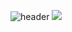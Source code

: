 ![header](https://capsule-render.vercel.app/api?type=waving&color=00ADD8&height=300&section=header&text="Hello,%20TAEWOO"&fontSize=70&fontColor=000000&animation=fadeIn)
<img src="https://img.shields.io/badge/Python-3776AB?style=flat-square&logo=python&logoColor=ffffff"/></a>
